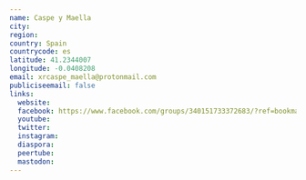 ```yaml
---
name: Caspe y Maella
city:
region:
country: Spain
countrycode: es
latitude: 41.2344007
longitude: -0.0408208
email: xrcaspe_maella@protonmail.com
publiciseemail: false
links:
  website:
  facebook: https://www.facebook.com/groups/340151733372683/?ref=bookmarks
  youtube:
  twitter:
  instagram:
  diaspora:
  peertube:
  mastodon:
---
```

